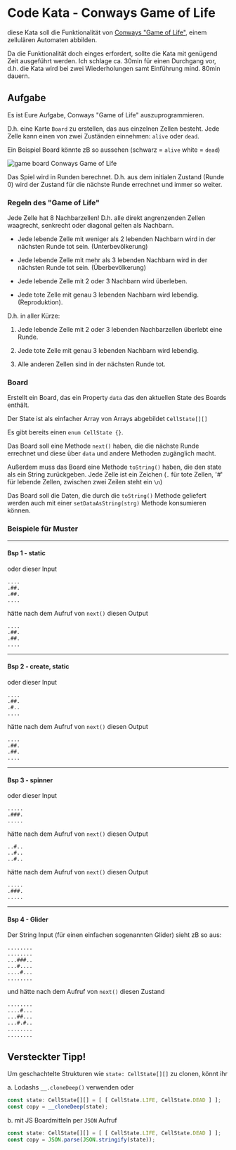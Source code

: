 # Code Kata - Conways Game of Life

diese Kata soll die Funktionalität von [Conways "Game of Life"](https://en.wikipedia.org/wiki/Conway%27s_Game_of_Life), einem zellulären Automaten abbilden.

Da die Funktionalität doch einges erfordert, sollte die Kata mit genügend Zeit ausgeführt werden. Ich schlage ca. 30min für einen Durchgang vor, d.h. die Kata wird bei zwei Wiederholungen samt Einführung mind. 80min dauern.

## Aufgabe

Es ist Eure Aufgabe, Conways "Game of Life" auszuprogrammieren.

D.h. eine Karte `Board` zu erstellen, das aus einzelnen Zellen besteht. Jede Zelle kann einen von zwei Zuständen einnehmen: `alive` oder `dead`.

Ein Beispiel Board könnte zB so aussehen (schwarz = `alive` white = `dead`)

![game board Conways Game of Life](https://upload.wikimedia.org/wikipedia/commons/thumb/e/e0/Game_of_life_glider_gun.svg/610px-Game_of_life_glider_gun.svg.png)

Das Spiel wird in Runden berechnet. D.h. aus dem initialen Zustand (Runde 0) wird der Zustand für die nächste Runde errechnet und immer so weiter.

### Regeln des "Game of Life"

Jede Zelle hat 8 Nachbarzellen! D.h. alle direkt angrenzenden Zellen waagrecht, senkrecht oder diagonal gelten als Nachbarn.

- Jede lebende Zelle mit weniger als 2 lebenden Nachbarn wird in der nächsten Runde tot sein. (Unterbevölkerung)

- Jede lebende Zelle mit mehr als 3 lebenden Nachbarn wird in der nächsten Runde tot sein. (Überbevölkerung)

- Jede lebende Zelle mit 2 oder 3 Nachbarn wird überleben.

- Jede tote Zelle mit genau 3 lebenden Nachbarn wird lebendig. (Reproduktion).

D.h. in aller Kürze:

1. Jede lebende Zelle mit 2 oder 3 lebenden Nachbarzellen überlebt eine Runde.

1. Jede tote Zelle mit genau 3 lebenden Nachbarn wird lebendig.

1. Alle anderen Zellen sind in der nächsten Runde tot.

### Board

Erstellt ein Board, das ein Property `data` das den aktuellen State des Boards enthält.

Der State ist als einfacher Array von Arrays abgebildet `CellState[][]`

Es gibt bereits einen `enum CellState {}`.

Das Board soll eine Methode `next()` haben, die die nächste Runde errechnet und diese über `data` und andere Methoden zugänglich macht.

Außerdem muss das Board eine Methode `toString()` haben, die den state als ein String zurückgeben. Jede Zelle ist ein Zeichen (`.` für tote Zellen, '#' für lebende Zellen, zwischen zwei Zeilen steht ein `\n`)

Das Board soll die Daten, die durch die `toString()` Methode geliefert werden auch mit einer `setDataAsString(strg)` Methode konsumieren können.

### Beispiele für Muster

-----
#### Bsp 1 - static

oder dieser Input
```
....
.##.
.##.
....
```
hätte nach dem Aufruf von `next()` diesen Output
```
....
.##.
.##.
....
```

-----
#### Bsp 2 - create, static

oder dieser Input
```
....
.##.
.#..
....
```
hätte nach dem Aufruf von `next()` diesen Output
```
....
.##.
.##.
....
```

-----
#### Bsp 3 - spinner

oder dieser Input
```
.....
.###.
.....
```
hätte nach dem Aufruf von `next()` diesen Output
```
..#..
..#..
..#..
```
hätte nach dem Aufruf von `next()` diesen Output
```
.....
.###.
.....
```
-----
#### Bsp 4 - Glider

Der String Input (für einen einfachen sogenannten Glider) sieht zB so aus:

```
........
........
...###..
...#....
....#...
........
```
und hätte nach dem Aufruf von `next()` diesen Zustand

```
........
....#...
...##...
...#.#..
........
........
```

## Versteckter Tipp!

Um geschachtelte Strukturen wie `state: CellState[][]` zu clonen, könnt ihr

a. Lodashs `__.cloneDeep()` verwenden oder
  ```typescript
  const state: CellState[][] = [ [ CellState.LIFE, CellState.DEAD ] ];
  const copy = __cloneDeep(state);
  ```
b. mit JS Boardmitteln per `JSON` Aufruf
  ```typescript
  const state: CellState[][] = [ [ CellState.LIFE, CellState.DEAD ] ];
  const copy = JSON.parse(JSON.stringify(state));
  ```
